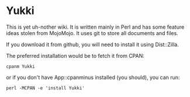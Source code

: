 # Yukki

This is yet uh-nother wiki. It is written mainly in Perl and has some feature
ideas stolen from MojoMojo. It uses git to store all documents and files.

If you download it from github, you will need to install it using Dist::Zilla.

The preferred installation would be to fetch it from CPAN:

    cpanm Yukki

or if you don't have App::cpanminus installed (you should), you can run:

    perl -MCPAN -e 'install Yukki'
